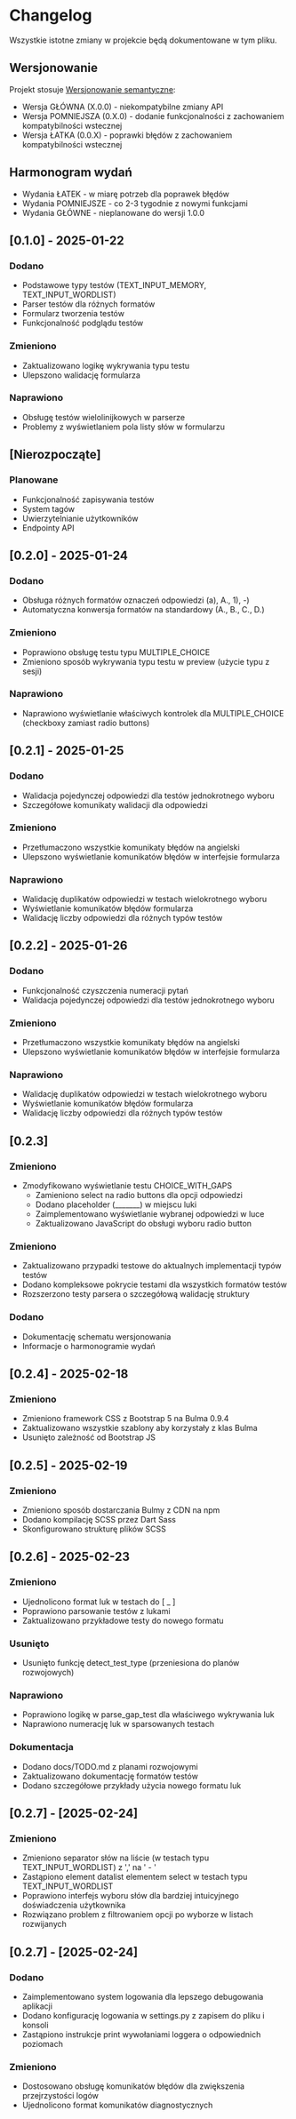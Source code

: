 # Changelog
Wszystkie istotne zmiany w projekcie będą dokumentowane w tym pliku.

## Wersjonowanie
Projekt stosuje [Wersjonowanie semantyczne](https://semver.org/):
- Wersja GŁÓWNA (X.0.0) - niekompatybilne zmiany API
- Wersja POMNIEJSZA (0.X.0) - dodanie funkcjonalności z zachowaniem kompatybilności wstecznej
- Wersja ŁATKA (0.0.X) - poprawki błędów z zachowaniem kompatybilności wstecznej

## Harmonogram wydań
- Wydania ŁATEK - w miarę potrzeb dla poprawek błędów
- Wydania POMNIEJSZE - co 2-3 tygodnie z nowymi funkcjami
- Wydania GŁÓWNE - nieplanowane do wersji 1.0.0

## [0.1.0] - 2025-01-22
### Dodano
- Podstawowe typy testów (TEXT_INPUT_MEMORY, TEXT_INPUT_WORDLIST)
- Parser testów dla różnych formatów
- Formularz tworzenia testów
- Funkcjonalność podglądu testów

### Zmieniono
- Zaktualizowano logikę wykrywania typu testu
- Ulepszono walidację formularza

### Naprawiono
- Obsługę testów wielolinijkowych w parserze
- Problemy z wyświetlaniem pola listy słów w formularzu

## [Nierozpocząte]
### Planowane
- Funkcjonalność zapisywania testów
- System tagów
- Uwierzytelnianie użytkowników
- Endpointy API

## [0.2.0] - 2025-01-24
### Dodano
- Obsługa różnych formatów oznaczeń odpowiedzi (a), A., 1), -)
- Automatyczna konwersja formatów na standardowy (A., B., C., D.)

### Zmieniono
- Poprawiono obsługę testu typu MULTIPLE_CHOICE
- Zmieniono sposób wykrywania typu testu w preview (użycie typu z sesji)

### Naprawiono
- Naprawiono wyświetlanie właściwych kontrolek dla MULTIPLE_CHOICE (checkboxy zamiast radio buttons)

## [0.2.1] - 2025-01-25
### Dodano
- Walidacja pojedynczej odpowiedzi dla testów jednokrotnego wyboru
- Szczegółowe komunikaty walidacji dla odpowiedzi

### Zmieniono
- Przetłumaczono wszystkie komunikaty błędów na angielski
- Ulepszono wyświetlanie komunikatów błędów w interfejsie formularza

### Naprawiono
- Walidację duplikatów odpowiedzi w testach wielokrotnego wyboru
- Wyświetlanie komunikatów błędów formularza
- Walidację liczby odpowiedzi dla różnych typów testów

## [0.2.2] - 2025-01-26
### Dodano
- Funkcjonalność czyszczenia numeracji pytań
- Walidacja pojedynczej odpowiedzi dla testów jednokrotnego wyboru

### Zmieniono
- Przetłumaczono wszystkie komunikaty błędów na angielski
- Ulepszono wyświetlanie komunikatów błędów w interfejsie formularza

### Naprawiono
- Walidację duplikatów odpowiedzi w testach wielokrotnego wyboru
- Wyświetlanie komunikatów błędów formularza
- Walidację liczby odpowiedzi dla różnych typów testów

## [0.2.3]
### Zmieniono
- Zmodyfikowano wyświetlanie testu CHOICE_WITH_GAPS
  - Zamieniono select na radio buttons dla opcji odpowiedzi
  - Dodano placeholder (_______) w miejscu luki
  - Zaimplementowano wyświetlanie wybranej odpowiedzi w luce
  - Zaktualizowano JavaScript do obsługi wyboru radio button

### Zmieniono
- Zaktualizowano przypadki testowe do aktualnych implementacji typów testów
- Dodano kompleksowe pokrycie testami dla wszystkich formatów testów
- Rozszerzono testy parsera o szczegółową walidację struktury

### Dodano
- Dokumentację schematu wersjonowania
- Informacje o harmonogramie wydań

## [0.2.4] - 2025-02-18
### Zmieniono
- Zmieniono framework CSS z Bootstrap 5 na Bulma 0.9.4
- Zaktualizowano wszystkie szablony aby korzystały z klas Bulma
- Usunięto zależność od Bootstrap JS

## [0.2.5] - 2025-02-19
### Zmieniono
- Zmieniono sposób dostarczania Bulmy z CDN na npm
- Dodano kompilację SCSS przez Dart Sass
- Skonfigurowano strukturę plików SCSS

## [0.2.6] - 2025-02-23

### Zmieniono
- Ujednolicono format luk w testach do [ _ ]
- Poprawiono parsowanie testów z lukami
- Zaktualizowano przykładowe testy do nowego formatu

### Usunięto
- Usunięto funkcję detect_test_type (przeniesiona do planów rozwojowych)

### Naprawiono
- Poprawiono logikę w parse_gap_test dla właściwego wykrywania luk
- Naprawiono numerację luk w sparsowanych testach

### Dokumentacja
- Dodano docs/TODO.md z planami rozwojowymi
- Zaktualizowano dokumentację formatów testów
- Dodano szczegółowe przykłady użycia nowego formatu luk

## [0.2.7] - [2025-02-24]

### Zmieniono
- Zmieniono separator słów na liście (w testach typu TEXT_INPUT_WORDLIST) z ',' na ' - '
- Zastąpiono element datalist elementem select w testach typu TEXT_INPUT_WORDLIST
- Poprawiono interfejs wyboru słów dla bardziej intuicyjnego doświadczenia użytkownika
- Rozwiązano problem z filtrowaniem opcji po wyborze w listach rozwijanych

## [0.2.7] - [2025-02-24]

### Dodano
- Zaimplementowano system logowania dla lepszego debugowania aplikacji
- Dodano konfigurację logowania w settings.py z zapisem do pliku i konsoli
- Zastąpiono instrukcje print wywołaniami loggera o odpowiednich poziomach

### Zmieniono
- Dostosowano obsługę komunikatów błędów dla zwiększenia przejrzystości logów
- Ujednolicono format komunikatów diagnostycznych